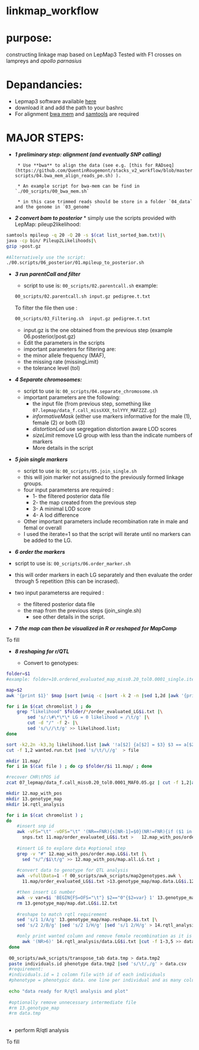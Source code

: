 # linkmap_workflow

# purpose:

constructing linkage map based on LepMap3 
Tested with F1 crosses on lampreys and *apollo parnasius*  


# Depandancies: 
   * Lepmap3 software available [here](https://sourceforge.net/p/lep-map3/code/ci/master/tree/)
   * download it and add the path to your bashrc
   * For alignment [bwa mem](https://sourceforge.net/projects/bio-bwa/files/) and [samtools](http://www.htslib.org) are required      
    


# **MAJOR STEPS:** 

 * **_1 preliminary step: alignment (and eventually SNP calling)_**  
 
        * Use **bwa** to align the data (see e.g. [this for RADseq](https://github.com/QuentinRougemont/stacks_v2_workflow/blob/master/00-scripts/04.bwa_mem_align_reads_pe.sh) ).  
        
        * An example script for bwa-mem can be find in `./00_scripts/00_bwa_mem.sh`   
        
        * in this case trimmed reads should be store in a folder `04_data` and the genome in `03_genome`  
          

 * **_2 convert bam to posterior_**
        * simply use the scripts provided with LepMap: pileup2likelihood:
 
 ```bash
 samtools mpileup -q 20 -Q 20 -s $(cat list_sorted_bam.txt)|\
 java -cp bin/ Pileup2Likelihoods|\
 gzip >post.gz  
        
 #Alternatively use the script:
 ./00.scripts/06_posterior/01.mpileup_to_posterior.sh
 ```

* **_3 run parentCall and filter_**
    * script to use is: `00_scripts/02.parentcall.sh` 
    example: 
    ```sh
    00_scripts/02.parentcall.sh input.gz pedigree.t.txt
    ```
    
    To filter the file then use : 
    ```bash
    00_scripts/03_Filtering.sh  input.gz pedigree.t.txt
    ```
    
    * input.gz is the one obtained from the previous step (example 06.posterior/post.gz)  
    * Edit the parameters in the scripts  
    * important parameters for filtering are:
     * the minor allele frequency (MAF), 
     * the missing rate (missingLimit)
     * the tolerance level (tol)  
     
     
* **_4 Separate chromosomes:_**
  * script to use is: `00_scripts/04.separate_chromosome.sh`
  * important parameters are the following: 
    * the input file (from previous step, something like `07.lepmap/data_f.call_missXXX_tolYYY_MAFZZZ.gz`)  
    * *informativeMask* (either use markers informative for the male (1), female (2) or both (3)  
    * *distortionLod* use segregation distortion aware LOD scores  
    * *sizeLimit* remove LG group with less than the indicate numbers of markers
    * More details in the script  
   
* **_5 join single markers_**
  * script to use is: `00_scripts/05.join_single.sh` 
  * this will join marker not assigned to the previously formed linkage groups.
  * four input parameterss are required :
   	* 1- the filtered posterior data file
   	* 2- the map created from the previous step
   	* 3- A minimal LOD score
   	* 4- A lod difference
   * Other important parameters include recombination rate in male and femal or overall
   * I used the iterate=1 so that the script will iterate until no markers can be added to the LG.
   
 * **_6 order the markers_**
 * script to use is: `00_scripts/06.order_marker.sh`
  * this will order markers in each LG separately and then evaluate the order through 5 repetition (this can be incrased).  
  * two input parameterss are required :
    * the filtered posterior data file  
    * the map from the previous steps (join_single.sh) 
 	  * see other details in the script. 
 	
  
* **_7 the map can then be visualized in R or reshaped for MapComp_**  

To fill  

* **_8 reshaping for r/QTL_**  

  * Convert to genotypes:
  
```bash
folder=$1
#example: folder=10.ordered_evaluated_map_miss0.20_tol0.0001_single.iterated_lodLimit4LodDiff2.txt

map=$2
awk '{print $1}' $map |sort |uniq -c |sort -k 2 -n |sed 1,2d |awk '{print $2}'  > chromolist

for i in $(cat chromolist ) ; do 
    grep "likelihood" $folder/*/order_evaluated_LG$i.txt |\
        sed 's/:\#\*\*\* LG = 0 likelihood = /\t/g' |\
        cut -d "/" -f 2- |\
        sed 's/\//\t/g' >> likelihood.list;
done

sort -k2,2n -k3,3g likelihood.list |awk '!a[$2] {a[$2] = $3} $3 == a[$2]' |awk '!seen[$2,$3]++' > wanted.run.txt
cut -f 1,2 wanted.run.txt |sed 's/\t/\//g'  > file

mkdir 11.map/
for i in $(cat file ) ; do cp $folder/$i 11.map/ ; done

#recover CHR\tPOS id 
zcat 07_lepmap/data_f.call_miss0.20_tol0.0001_MAF0.05.gz | cut -f 1,2|awk '(NR>=7)' >snps.txt

mkdir 12.map_with_pos
mkdir 13.genotype_map
mkdir 14.rqtl_analysis

for i in $(cat chromolist ) ;
do  
    #insert snp id
    awk -vFS="\t" -vOFS="\t" '(NR==FNR){s[NR-1]=$0}(NR!=FNR){if ($1 in s) $1=s[$1];print}' \
      snps.txt 11.map/order_evaluated_LG$i.txt >   12.map_with_pos/order.map.LG$i.txt ; 
    
    #insert LG to explore data #optional step 
    grep -v "#" 12.map_with_pos/order.map.LG$i.txt |\
      sed "s/^/$i\t/g" >> 12.map_with_pos/map.all.LG.txt ; 
    
    #convert data to genotype for QTL analysis
    awk -vfullData=1 -f 00_scripts/awk_scripts/map2genotypes.awk \
      11.map/order_evaluated_LG$i.txt >13.genotype_map/map.data.LG$i.12.txt

    #then insert LG number
    awk -v var=$i 'BEGIN{FS=OFS="\t"} $2=="0"{$2=var} 1' 13.genotype_map/map.data.LG$i.12.txt > 13.genotype_map/map.reshape.$i.txt ; done 
    rm 13.genotype_map/map.dat.LG$i.12.txt
    
    #reshape to match rqtl requirement 
    sed 's/1 1/A/g' 13.genotype_map/map.reshape.$i.txt |\
    sed 's/2 2/B/g' |sed 's/2 1/H/g' |sed 's/1 2/H/g' > 14.rqtl_analysis/data.LG$i.txt ; 

    #only print wanted column and remove female recombination as it is zero in our case
      awk '(NR>6)' 14.rqtl_analysis/data.LG$i.txt |cut -f 1-3,5 >> data.tmp
 done
 
 00_scripts/awk_scripts/transpose_tab data.tmp > data.tmp2
 paste individuals.id phenotype data.tmp2 |sed 's/\t/,/g' > data.csv
 #requirement:
 #individuals.id = 1 colomn file with id of each individuals
 #phenotype = phenotypic data. one line per individual and as many columns as phenotype.
 
 echo "data ready for R/qtl analysis and plot"
 
 #optionally remove unnecessary intermediate file
 #rm 13.genotype_map
 #rm data.tmp
 
```
 
  * perform R/qtl analysis
  
 To fill
